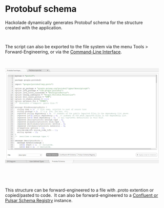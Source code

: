 # Protobuf schema

Hackolade dynamically generates Protobuf schema for the structure created with the application.

&nbsp;

The script can also be exported to the file system via the menu Tools \> Forward-Engineering, or via the [Command-Line Interface](<CommandLineInterface.md>).

&nbsp;

![Protobuf schema forward-engineering](<lib/Protobuf%20schema%20forward-engineering.png>)

&nbsp;

&nbsp;

This structure can be forward-engineered to a file with .proto extention or copied/pasted to code.&nbsp; It can also be forward-engineered to a [Confluent or Pulsar Schema Registry](<ConfluentSchemaRegistry.md>) instance.
